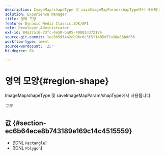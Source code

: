 ```yaml
---
description: ImageMap/shapeType 및 saveImageMapParam/shapType에서 사용됩니다.
solution: Experience Manager
title: 영역 모양
feature: Dynamic Media Classic,SDK/API
role: Developer,Administrator
exl-id: 84a27a16-23fc-4e58-ba05-49882dd72174
source-git-commit: 1ec8b59f442eb96c6c3f5f1405d57a38a86bd056
workflow-type: tm+mt
source-wordcount: '25'
ht-degree: 8%

---
```


# 영역 모양{#region-shape}

ImageMap/shapeType 및 saveImageMapParam/shapType에서 사용됩니다.

구문

## 값 {#section-ec6b64ece8b743189e169c14c4515559}

* [!DNL `Rectangle`]
* [!DNL `Polygon`]
